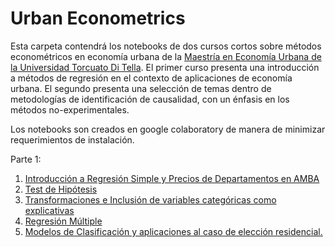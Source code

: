 # Urban Econometrics

Esta carpeta contendrá los notebooks de dos cursos cortos sobre métodos econométricos en economía urbana de la [Maestría en Economía Urbana de la Universidad Torcuato Di Tella](https://www.utdt.edu/listado_contenidos.php?id_item_menu=2051). El primer curso presenta una introducción a métodos de regresión en el contexto de aplicaciones de economía urbana. El segundo presenta una selección de temas dentro de metodologías de identificación de causalidad, con un énfasis en los métodos no-experimentales.
 
 Los notebooks son creados en google colaboratory de manera de minimizar requerimientos de instalación.

Parte 1: 

1. [Introducción a Regresión Simple y Precios de Departamentos en AMBA](https://github.com/rpasquini/urban-econometrics/blob/master/OLS_Departamentos_AMBA.ipynb)
2. [Test de Hipótesis](https://github.com/rpasquini/urban-econometrics/blob/master/OLS_2_Ajuste_Propiedades_Test_de_Hip%C3%B3tesis.ipynb)
3. [Transformaciones e Inclusión de variables categóricas como explicativas](https://github.com/rpasquini/urban-econometrics/blob/master/OLS_3_Transformaciones_Dummies_RegMultiple.ipynb)
4. [Regresión Múltiple](https://github.com/rpasquini/urban-econometrics/blob/master/OLS4_Regresion_Multiple.ipynb)
5. [Modelos de Clasificación y aplicaciones al caso de elección residencial. ](https://github.com/rpasquini/urban-econometrics/blob/master/5_Modelos_de_Clasificacion.ipynb)
 
